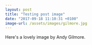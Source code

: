 ```yaml
---
layout: post
title: "Testing post image"
date: "2017-09-18 11:10:31 +0100"
image-url: /assets/images/gilmore.jpg
---
```


Here's a lovely image by Andy Gilmore.

